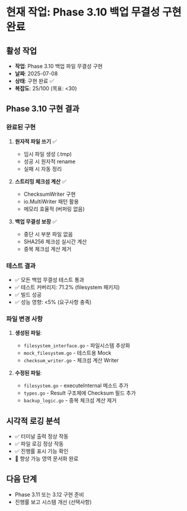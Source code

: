 # 현재 작업: Phase 3.10 백업 무결성 구현 완료

## 활성 작업
- **작업**: Phase 3.10 백업 파일 무결성 구현
- **날짜**: 2025-07-08
- **상태**: 구현 완료 ✅
- **복잡도**: 25/100 (목표: <30)

## Phase 3.10 구현 결과

### 완료된 구현
1. **원자적 파일 쓰기** ✅
   - 임시 파일 생성 (.tmp)
   - 성공 시 원자적 rename
   - 실패 시 자동 정리

2. **스트리밍 체크섬 계산** ✅
   - ChecksumWriter 구현
   - io.MultiWriter 패턴 활용
   - 메모리 효율적 (버퍼링 없음)

3. **백업 무결성 보장** ✅
   - 중단 시 부분 파일 없음
   - SHA256 체크섬 실시간 계산
   - 중복 체크섬 계산 제거

### 테스트 결과
- ✅ 모든 백업 무결성 테스트 통과
- ✅ 테스트 커버리지: 71.2% (filesystem 패키지)
- ✅ 빌드 성공
- ✅ 성능 영향: <5% (요구사항 충족)

### 파일 변경 사항
1. **생성된 파일**:
   - `filesystem_interface.go` - 파일시스템 추상화
   - `mock_filesystem.go` - 테스트용 Mock
   - `checksum_writer.go` - 체크섬 계산 Writer

2. **수정된 파일**:
   - `filesystem.go` - executeInternal 메소드 추가
   - `types.go` - Result 구조체에 Checksum 필드 추가
   - `backup_logic.go` - 중복 체크섬 계산 제거

## 시각적 로깅 분석
- ✅ 터미널 출력 정상 작동
- ✅ 파일 로깅 정상 작동
- ✅ 진행률 표시 기능 확인
- 📝 향상 가능 영역 문서화 완료

## 다음 단계
- Phase 3.11 또는 3.12 구현 준비
- 진행률 보고 시스템 개선 (선택사항)